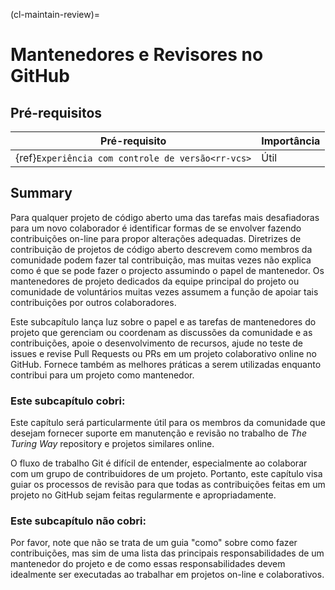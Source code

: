 (cl-maintain-review)=
# Mantenedores e Revisores no GitHub

## Pré-requisitos

| Pré-requisito                                           | Importância |
| ------------------------------------------------------- | ----------- |
| {ref}`Experiência com controle de versão<rr-vcs>` | Útil        |

## Summary
Para qualquer projeto de código aberto uma das tarefas mais desafiadoras para um novo colaborador é identificar formas de se envolver fazendo contribuições on-line para propor alterações adequadas. Diretrizes de contribuição de projetos de código aberto descrevem como membros da comunidade podem fazer tal contribuição, mas muitas vezes não explica como é que se pode fazer o projecto assumindo o papel de mantenedor. Os mantenedores de projeto dedicados da equipe principal do projeto ou comunidade de voluntários muitas vezes assumem a função de apoiar tais contribuições por outros colaboradores.

Este subcapítulo lança luz sobre o papel e as tarefas de mantenedores do projeto que gerenciam ou coordenam as discussões da comunidade e as contribuições, apoie o desenvolvimento de recursos, ajude no teste de issues e revise Pull Requests ou PRs em um projeto colaborativo online no GitHub. Fornece também as melhores práticas a serem utilizadas enquanto contribui para um projeto como mantenedor.

### Este subcapítulo cobri:

Este capítulo será particularmente útil para os membros da comunidade que desejam fornecer suporte em manutenção e revisão no trabalho de _The Turing Way_  repository e projetos similares online.

O fluxo de trabalho Git é difícil de entender, especialmente ao colaborar com um grupo de contribuidores de um projeto. Portanto, este capítulo visa guiar os processos de revisão para que todas as contribuições feitas em um projeto no GitHub sejam feitas regularmente e apropriadamente.

### Este subcapítulo não cobri:

Por favor, note que não se trata de um guia "como" sobre como fazer contribuições, mas sim de uma lista das principais responsabilidades de um mantenedor do projeto e de como essas responsabilidades devem idealmente ser executadas ao trabalhar em projetos on-line e colaborativos.
